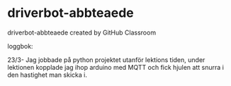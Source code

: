 # driverbot-abbteaede
driverbot-abbteaede created by GitHub Classroom

loggbok:

23/3- Jag jobbade på python projektet utanför lektions tiden, under lektionen kopplade jag ihop arduino med MQTT och fick hjulen att snurra i den hastighet man skicka i.
